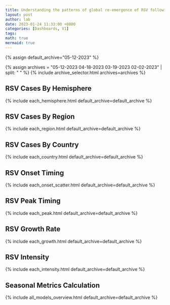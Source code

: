 ```yaml
---
title: Understanding the patterns of global re-emergence of RSV following COVID19 pandemic
layout: post
author: lab
date: 2023-01-24 11:33:00 +0800
categories: [Dashboards, V1]
tags:
math: true
mermaid: true
---
```


{% assign default_archive="05-12-2023" %}

{% assign archives = "05-12-2023 04-18-2023 03-19-2023 02-02-2023" | split: " " %}
{% include archive_selector.html archives=archives %}

## RSV Cases By Hemisphere
{% include each_hemisphere.html default_archive=default_archive %}

## RSV Cases By Region
{% include each_region.html default_archive=default_archive %}

## RSV Cases By Country
{% include each_country.html default_archive=default_archive %}

## RSV Onset Timing
{% include each_onset_scatter.html default_archive=default_archive %}

## RSV Peak Timing
{% include each_peak.html default_archive=default_archive %}

## RSV Growth Rate
{% include each_growth.html default_archive=default_archive %}

## RSV Intensity
{% include each_intensity.html default_archive=default_archive %}

## Seasonal Metrics Calculation
{% include all_models_overview.html default_archive=default_archive %}
